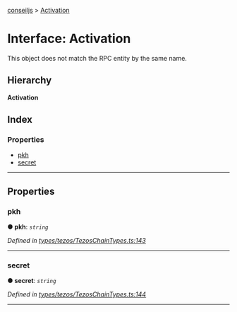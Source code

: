 [conseiljs](../README.md) > [Activation](../interfaces/activation.md)

# Interface: Activation

This object does not match the RPC entity by the same name.

## Hierarchy

**Activation**

## Index

### Properties

* [pkh](activation.md#pkh)
* [secret](activation.md#secret)

---

## Properties

<a id="pkh"></a>

###  pkh

**● pkh**: *`string`*

*Defined in [types/tezos/TezosChainTypes.ts:143](https://github.com/Cryptonomic/ConseilJS/blob/9065a8e/src/types/tezos/TezosChainTypes.ts#L143)*

___
<a id="secret"></a>

###  secret

**● secret**: *`string`*

*Defined in [types/tezos/TezosChainTypes.ts:144](https://github.com/Cryptonomic/ConseilJS/blob/9065a8e/src/types/tezos/TezosChainTypes.ts#L144)*

___

